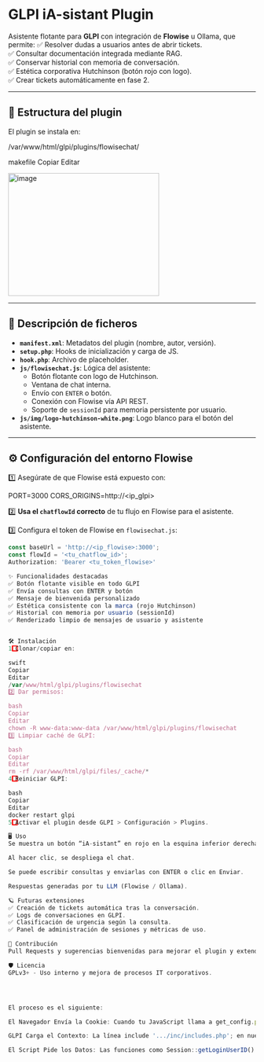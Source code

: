 # GLPI iA-sistant Plugin

Asistente flotante para **GLPI** con integración de **Flowise** u Ollama, que permite:
✅ Resolver dudas a usuarios antes de abrir tickets.  
✅ Consultar documentación integrada mediante RAG.  
✅ Conservar historial con memoria de conversación.  
✅ Estética corporativa Hutchinson (botón rojo con logo).  
✅ Crear tickets automáticamente en fase 2.

---

## 🚀 Estructura del plugin

El plugin se instala en:

/var/www/html/glpi/plugins/flowisechat/

makefile
Copiar
Editar

<img width="307" height="250" alt="image" src="https://github.com/user-attachments/assets/8b731f51-0a43-40ed-a5c3-4a7e30cc392a" />



---

## 📂 Descripción de ficheros

- **`manifest.xml`**: Metadatos del plugin (nombre, autor, versión).
- **`setup.php`**: Hooks de inicialización y carga de JS.
- **`hook.php`**: Archivo de placeholder.
- **`js/flowisechat.js`**: Lógica del asistente:
  - Botón flotante con logo de Hutchinson.
  - Ventana de chat interna.
  - Envío con `ENTER` o botón.
  - Conexión con Flowise vía API REST.
  - Soporte de `sessionId` para memoria persistente por usuario.
- **`js/img/logo-hutchinson-white.png`**: Logo blanco para el botón del asistente.

---

## ⚙️ Configuración del entorno Flowise

1️⃣ Asegúrate de que Flowise está expuesto con:

PORT=3000
CORS_ORIGINS=http://<ip_glpi>


2️⃣ **Usa el `chatflowId` correcto** de tu flujo en Flowise para el asistente.

3️⃣ Configura el token de Flowise en `flowisechat.js`:

```javascript
const baseUrl = 'http://<ip_flowise>:3000';
const flowId = '<tu_chatflow_id>';
Authorization: 'Bearer <tu_token_flowise>'

✨ Funcionalidades destacadas
✅ Botón flotante visible en todo GLPI
✅ Envía consultas con ENTER y botón
✅ Mensaje de bienvenida personalizado
✅ Estética consistente con la marca (rojo Hutchinson)
✅ Historial con memoria por usuario (sessionId)
✅ Renderizado limpio de mensajes de usuario y asistente


🛠️ Instalación
1️⃣ Clonar/copiar en:

swift
Copiar
Editar
/var/www/html/glpi/plugins/flowisechat
2️⃣ Dar permisos:

bash
Copiar
Editar
chown -R www-data:www-data /var/www/html/glpi/plugins/flowisechat
3️⃣ Limpiar caché de GLPI:

bash
Copiar
Editar
rm -rf /var/www/html/glpi/files/_cache/*
4️⃣ Reiniciar GLPI:

bash
Copiar
Editar
docker restart glpi
5️⃣ Activar el plugin desde GLPI > Configuración > Plugins.

🖥️ Uso
Se muestra un botón “iA-sistant” en rojo en la esquina inferior derecha.

Al hacer clic, se despliega el chat.

Se puede escribir consultas y enviarlas con ENTER o clic en Enviar.

Respuestas generadas por tu LLM (Flowise / Ollama).

🪐 Futuras extensiones
✅ Creación de tickets automática tras la conversación.
✅ Logs de conversaciones en GLPI.
✅ Clasificación de urgencia según la consulta.
✅ Panel de administración de sesiones y métricas de uso.

🤝 Contribución
Pull Requests y sugerencias bienvenidas para mejorar el plugin y extender funcionalidades con RAG, clasificación de intenciones y conexión avanzada con la API de GLPI para generación de tickets inteligentes.

🛡️ Licencia
GPLv3+ - Uso interno y mejora de procesos IT corporativos.




El proceso es el siguiente:

El Navegador Envía la Cookie: Cuando tu JavaScript llama a get_config.php, tu navegador envía automáticamente la cookie de sesión de GLPI junto con la petición.

GLPI Carga el Contexto: La línea include '.../inc/includes.php'; en nuestro script usa esa cookie para cargar toda tu información de sesión en la memoria del servidor. En este preciso momento, GLPI ya sabe quién eres, cuál es tu ID, tu nombre, tu perfil, etc.

El Script Pide los Datos: Las funciones como Session::getLoginUserID() o Session::getLoginUserName() no "buscan" al usuario. Simplemente leen los datos que ya han sido cargados en el paso anterior.
